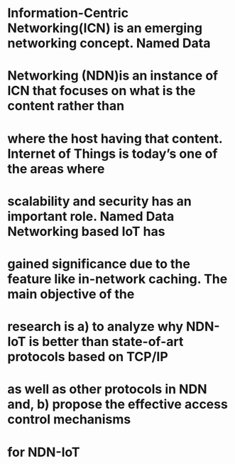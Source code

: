 # Information-Centric Networking(ICN) is an emerging networking concept. Named Data
# Networking (NDN)is an instance of ICN that focuses on what is the content rather than
# where the host having that content. Internet of Things is today’s one of the areas where
# scalability and security has an important role. Named Data Networking based IoT has
# gained significance due to the feature like in-network caching. The main objective of the
# research is a) to analyze why NDN-IoT is better than state-of-art protocols based on TCP/IP
# as well as other protocols in NDN and, b) propose the effective access control mechanisms
# for NDN-IoT
